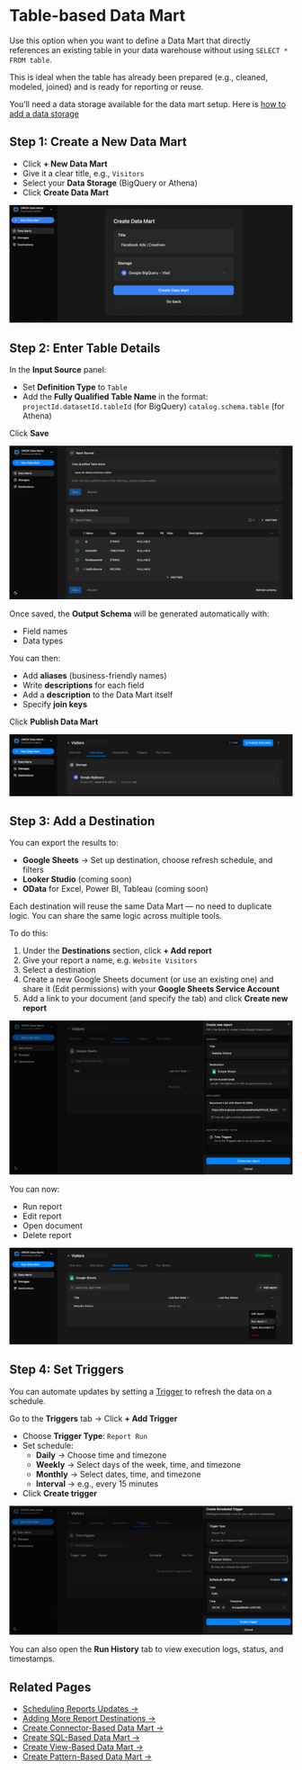 # Table-based Data Mart

Use this option when you want to define a Data Mart that directly references an existing table in your data warehouse without using `SELECT * FROM table`.

This is ideal when the table has already been prepared (e.g., cleaned, modeled, joined) and is ready for reporting or reuse.

You’ll need a data storage available for the data mart setup. Here is [how to add a data storage](../../storages/manage-storages.md)

## Step 1: Create a New Data Mart

- Click **+ New Data Mart**
- Give it a clear title, e.g., `Visitors`
- Select your **Data Storage** (BigQuery or Athena)
- Click **Create Data Mart**

![Table Based Data Mart - 1](../../res/screens/Connector-Based-DataMart-1.png)

## Step 2: Enter Table Details

In the **Input Source** panel:

- Set **Definition Type** to `Table`
- Add the **Fully Qualified Table Name** in the format:  
  `projectId.datasetId.tableId` (for BigQuery)
  `catalog.schema.table` (for Athena)  

Click **Save**

![Table Based Data Mart - 2](../../res/screens/table-data-mart-output-schema.png)

Once saved, the **Output Schema** will be generated automatically with:

- Field names
- Data types

You can then:

- Add **aliases** (business-friendly names)
- Write **descriptions** for each field
- Add a **description** to the Data Mart itself
- Specify **join keys**

Click **Publish Data Mart**

![Table Based Data Mart - 3](../../res/screens/table-data-mart-publish.png)

## Step 3: Add a Destination

You can export the results to:

- **Google Sheets** → Set up destination, choose refresh schedule, and filters
- **Looker Studio** (coming soon)
- **OData** for Excel, Power BI, Tableau (coming soon)

Each destination will reuse the same Data Mart — no need to duplicate logic. You can share the same logic across multiple tools.

To do this:

1. Under the **Destinations** section, click **+ Add report**
2. Give your report a name, e.g. `Website Visitors`
3. Select a destination
4. Create a new Google Sheets document (or use an existing one) and share it (Edit permissions) with your **Google Sheets Service Account**
5. Add a link to your document (and specify the tab) and click **Create new report**

![Table Based Data Mart - 4](../../res/screens/SQL-Based-DataMart-Report.png)

You can now:

- Run report  
- Edit report  
- Open document  
- Delete report

![Table Based Data Mart - 5](../../res/screens/SQL-Based-DataMart-Run-Report.png)

## Step 4: Set Triggers

You can automate updates by setting a [Trigger](report-triggers.md) to refresh the data on a schedule.

Go to the **Triggers** tab → Click **+ Add Trigger**

- Choose **Trigger Type**: `Report Run`
- Set schedule:
  - **Daily** → Choose time and timezone
  - **Weekly** → Select days of the week, time, and timezone
  - **Monthly** → Select dates, time, and timezone
  - **Interval** → e.g., every 15 minutes
- Click **Create trigger**

![Table Based Data Mart - 6](../../res/screens/SQL-Based-DataMart-Trigger.png)

You can also open the **Run History** tab to view execution logs, status, and timestamps.

## Related Pages

- [Scheduling Reports Updates →](report-triggers.md)
- [Adding More Report Destinations →](../../destinations/manage-destinations.md)
- [Create Connector-Based Data Mart →](connector-data-mart.md)
- [Create SQL-Based Data Mart →](sql-data-mart.md)
- [Create View-Based Data Mart →](view-data-mart.md)
- [Create Pattern-Based Data Mart →](pattern-data-mart.md)
